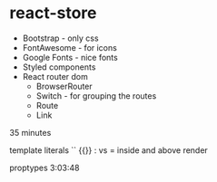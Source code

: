 # react-store
- Bootstrap - only css
- FontAwesome - for icons
- Google Fonts - nice fonts
- Styled components
- React router dom 
    - BrowserRouter
    - Switch - for grouping the routes
    - Route
    - Link


35 minutes


template literals ``
{{}}
: vs =
inside and above render

proptypes
3:03:48

